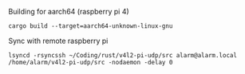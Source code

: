 Building for aarch64 (raspberry pi 4)
```
cargo build --target=aarch64-unknown-linux-gnu
```

Sync with remote raspberry pi
```
lsyncd -rsyncssh ~/Coding/rust/v4l2-pi-udp/src alarm@alarm.local /home/alarm/v4l2-pi-udp/src -nodaemon -delay 0
```